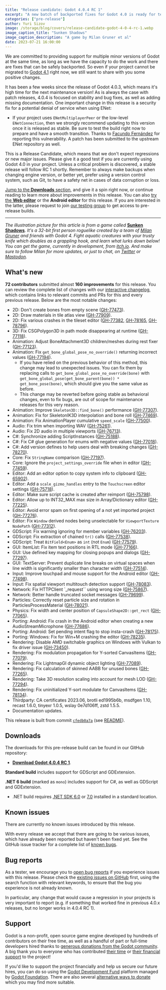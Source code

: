```yaml
---
title: "Release candidate: Godot 4.0.4 RC 1"
excerpt: "A new batch of backported fixes for Godot 4.0 is ready for testing! Even if you aren't able to move to Godot 4.1 just yet, we can't leave you without support and improvements."
categories: ["pre-release"]
author: Yuri Sizov
image: /storage/blog/covers/release-candidate-godot-4-0-4-rc-1.webp
image_caption_title: "Sunken Shadows"
image_caption_description: "A game by Milan Gruner et al"
date: 2023-07-21 16:00:00
---
```


We are committed to providing support for multiple minor versions of Godot at the same time, as long as we have the capacity to do the work and there are fixes that can be safely backported. So even if your project cannot be migrated to [Godot 4.1](/article/maintenance-release-godot-4-1-1) right now, we still want to share with you some positive changes.

It has been a few weeks since the release of Godot 4.0.3, which means it's high time for the next maintenance version! As is always the case with patch releases, 4.0.4 is focused on stability and bug fixes, as well as adding missing documentation. One important change in this release is a security fix for a potential denial of service when using ENet:
- If your project uses `ENetMultiplayerPeer` or the low-level `ENetConnection`, then we strongly recommend updating to this version once it is released as stable. Be sure to test the build right now to prepare and have a smooth transition. Thanks to [Facundo Fernández](https://github.com/Facundo15) for reporting this vulnerability. A patch has been submitted to the upstream ENet repository as well.

This is a Release Candidate, which means that we don't expect regressions or new major issues. Please give it a good test if you are currently using Godot 4.0 in your project. Unless a critical problem is discovered, a stable release will follow RC 1 shortly. Remember to always make backups when changing engine version, or better yet, prefer using a version control system, such as Git, to have a safety net in cases of data corruption or loss.

[Jump to the **Downloads** section](#downloads), and give it a spin right now, or continue reading to learn more about improvements in this release. You can also [try the **Web editor**](https://editor.godotengine.org/releases/4.0.4.rc1/) or the **Android editor** for this release. If you are interested in the latter, please request to join [our testing group](https://groups.google.com/g/godot-testers) to get access to pre-release builds.

-----

*The illustration picture for this article is from a game called* [**Sunken Shadows**](https://alghost.itch.io/sunken-shadows). *It's a 32-bit first person roguelike created by a team of [Milan Gruner](https://gruner.tech/) and friends with Godot 4. Fight aquatic creatures with your trusty knife which doubles as a grappling hook, and learn what lurks down below! You can get the game, currently in development, from [itch.io](https://alghost.itch.io/sunken-shadows). And make sure to follow Milan for more updates, or just to chat, on [Twitter](https://twitter.com/algh0st) or [Mastodon](https://mastodon.gamedev.place/@alghost).*

## What's new

**72 contributors** submitted almost **160 improvements** for this release. You can review the complete list of changes with our [interactive changelog](https://godotengine.github.io/godot-interactive-changelog/#4.0.4-rc1), which contains links to relevant commits and PRs for this and every previous release. Below are the most notable changes:

- 2D: Don't create bones from empty scene ([GH-77473](https://github.com/godotengine/godot/pull/77473)).
- 2D: Draw materials in tile atlas view ([GH-77909](https://github.com/godotengine/godot/pull/77909)).
- 2D: Fix various crashes in the tileset editor ([GH-77382](https://github.com/godotengine/godot/pull/77382), [GH-78165](https://github.com/godotengine/godot/pull/78165), [GH-78796](https://github.com/godotengine/godot/pull/78796)).
- 3D: Fix CSGPolygon3D in path mode disappearing at runtime ([GH-77118](https://github.com/godotengine/godot/pull/77118)).
- Animation: Adjust BoneAttachment3D children/meshes during rest fixer ([GH-77123](https://github.com/godotengine/godot/pull/77123)).
- Animation: Fix `get_bone_global_pose_no_override()` returning incorrect values ([GH-77194](https://github.com/godotengine/godot/pull/77194)).
  - If you have relied on the previous behavior of this method, this change may lead to unexpected issues. You can fix them by replacing calls to `get_bone_global_pose_no_override(bone)` with `get_bone_global_pose(get_bone_parent(bone)) * get_bone_pose(bone)`, which should give you the same value as before.
  - This change may be reverted before going stable as behavioral changes, even to fix bugs, are out of scope for maintenance releases for this very reason.
- Animation: Improve `Skeleton3D::find_bone()` performance ([GH-77307](https://github.com/godotengine/godot/pull/77307)).
- Animation: Fix for SkeletonIK3D interpolation and bone roll ([GH-77469](https://github.com/godotengine/godot/pull/77469)).
- Animation: Fix AnimationPlayer cumulative `speed_scale` ([GH-77500](https://github.com/godotengine/godot/pull/77500)).
- Audio: Fix trim when importing WAV ([GH-75261](https://github.com/godotengine/godot/pull/75261)).
- Audio: Fix 2D audio in multiple viewports ([GH-76713](https://github.com/godotengine/godot/pull/76713)).
- C#: Synchronize adding ScriptInstances ([GH-75188](https://github.com/godotengine/godot/pull/75188)).
- C#: Fix C# glue generation for enums with negative values ([GH-77018](https://github.com/godotengine/godot/pull/77018)).
- C#: Add version defines to help users deal with breaking changes ([GH-78270](https://github.com/godotengine/godot/pull/78270)).
- Core: Fix `StringName` comparison ([GH-77197](https://github.com/godotengine/godot/pull/77197)).
- Core: Ignore the `project_settings_override` file when in editor ([GH-77459](https://github.com/godotengine/godot/pull/77459)).
- Editor: Add an editor option to copy system info to clipboard ([GH-65902](https://github.com/godotengine/godot/pull/65902)).
- Editor: Add a `scale_gizmo_handles` entry to the `Touchscreen` editor settings ([GH-75718](https://github.com/godotengine/godot/pull/75718)).
- Editor: Make sure script cache is created after reimport ([GH-75798](https://github.com/godotengine/godot/pull/75798)).
- Editor: Allow up to INT32_MAX max size in Array/Dictionary editor ([GH-77225](https://github.com/godotengine/godot/pull/77225)).
- Editor: Avoid error spam on first opening of a not yet imported project ([GH-77276](https://github.com/godotengine/godot/pull/77276)).
- Editor: Fix `Window` derived nodes being unselectable for `ViewportTexture` `NodePath` ([GH-77312](https://github.com/godotengine/godot/pull/77312)).
- GDScript: Fix warning ignoring for member variables ([GH-76203](https://github.com/godotengine/godot/pull/76203)).
- GDScript: Fix extraction of chained `tr()` calls ([GH-77538](https://github.com/godotengine/godot/pull/77538)).
- GDScript: Treat `BitField<Enum>` as `int` (not `Enum`) ([GH-77579](https://github.com/godotengine/godot/pull/77579)).
- GUI: ItemList: Fix item text positions in RTL mode ([GH-77166](https://github.com/godotengine/godot/pull/77166)).
- GUI: Use defined key mapping for closing popups and dialogs ([GH-77297](https://github.com/godotengine/godot/pull/77297)).
- GUI: TextServer: Prevent duplicate line breaks on virtual spaces when line width is significantly smaller than character width ([GH-77514](https://github.com/godotengine/godot/pull/77514)).
- Input: Improve touchpad and mouse support for the Android editor ([GH-77498](https://github.com/godotengine/godot/pull/77498)).
- Input: Fix spatial viewport multitouch detection support ([GH-78083](https://github.com/godotengine/godot/pull/78083)).
- Network: Fix HTTPClient `_request`` using wrong size ([GH-75867](https://github.com/godotengine/godot/pull/75867)).
- Network: Better handle truncated socket messages ([GH-79699](https://github.com/godotengine/godot/pull/79699)).
- Particles: Correctly reset particle size and rotation in ParticlesProcessMaterial ([GH-78021](https://github.com/godotengine/godot/pull/78021)).
- Physics: Fix width and center position of `CapsuleShape2D::get_rect` ([GH-77065](https://github.com/godotengine/godot/pull/77065)).
- Porting: Android: Fix crash in the Android editor when creating a new AudioStreamMicrophone ([GH-77686](https://github.com/godotengine/godot/pull/77686)).
- Porting: Android: Set pending intent flag to stop insta-crash ([GH-78175](https://github.com/godotengine/godot/pull/78175)).
- Porting: Windows: Fix for Win+M crashing the editor ([GH-78235](https://github.com/godotengine/godot/pull/78235)).
- Rendering: Disable AMD switchable graphics on Windows with Vulkan to fix driver issue ([GH-73450](https://github.com/godotengine/godot/pull/73450)).
- Rendering: Fix modulation propagation for Y-sorted CanvasItems ([GH-77079](https://github.com/godotengine/godot/pull/77079)).
- Rendering: Fix LightmapGI dynamic object lighting ([GH-77089](https://github.com/godotengine/godot/pull/77089)).
- Rendering: Fix calculation of skinned AABB for unused bones ([GH-77265](https://github.com/godotengine/godot/pull/77265)).
- Rendering: Take 3D resolution scaling into account for mesh LOD ([GH-77294](https://github.com/godotengine/godot/pull/77294)).
- Rendering: Fix uninitialized Y-sort modulate for CanvasItems ([GH-78134](https://github.com/godotengine/godot/pull/78134)).
- Thirdparty: CA certificates 2023.06, brotli ed1995b6b, msdfgen 1.10, recast 1.6.0, tinyexr 1.0.5, wslay 0e7d106ff, zstd 1.5.5.
- Documentation updates.

This release is built from commit [`cfedb0a7a`](https://github.com/godotengine/godot/commit/cfedb0a7a6732ee4bdc5c561bbb27857a890af79) (see [README](https://github.com/godotengine/godot-builds/releases/download/4.0.4-rc1/README.txt)).

## Downloads

The downloads for this pre-release build can be found in our GitHub repository:

* [**Download Godot 4.0.4 RC 1**](https://github.com/godotengine/godot-builds/releases/tag/4.0.4-rc1).

**Standard build** includes support for GDScript and GDExtension.

**.NET 6 build** (marked as `mono`) includes support for C#, as well as GDScript and GDExtension.
- .NET build requires [.NET SDK 6.0](https://dotnet.microsoft.com/en-us/download/dotnet/6.0) or [7.0](https://dotnet.microsoft.com/en-us/download/dotnet/7.0) installed in a standard location.

## Known issues

There are currently no known issues introduced by this release.

With every release we accept that there are going to be various issues, which have already been reported but haven't been fixed yet. See the GitHub issue tracker for a complete list of [known bugs](https://github.com/godotengine/godot/issues?q=is%3Aissue+is%3Aopen+label%3Abug+).

## Bug reports

As a tester, we encourage you to [open bug reports](https://github.com/godotengine/godot/issues) if you experience issues with this release. Please check the [existing issues on GitHub](https://github.com/godotengine/godot/issues) first, using the search function with relevant keywords, to ensure that the bug you experience is not already known.

In particular, any change that would cause a regression in your projects is very important to report (e.g. if something that worked fine in previous 4.0.x releases, but no longer works in 4.0.4 RC 1).

## Support

Godot is a non-profit, open source game engine developed by hundreds of contributors on their free time, as well as a handful of part or full-time developers hired thanks to [generous donations from the Godot community](https://fund.godotengine.org/). A big thank you to everyone who has contributed [their time](https://github.com/godotengine/godot/blob/master/AUTHORS.md) or [their financial support](https://github.com/godotengine/godot/blob/master/DONORS.md) to the project!

If you'd like to support the project financially and help us secure our future hires, you can do so using the [Godot Development Fund](https://fund.godotengine.org/) platform managed by [Godot Foundation](https://godot.foundation/). There are also several [alternative ways to donate](/donate) which you may find more suitable.
